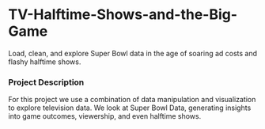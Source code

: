 # TV-Halftime-Shows-and-the-Big-Game
Load, clean, and explore Super Bowl data in the age of soaring ad costs and flashy halftime shows.

### Project Description
For this project we use a combination of data manipulation and visualization to explore television data. We look at Super Bowl Data, generating insights into game outcomes, viewership, and even halftime shows.
